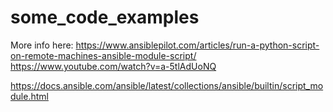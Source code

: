 # some_code_examples

More info here: https://www.ansiblepilot.com/articles/run-a-python-script-on-remote-machines-ansible-module-script/
https://www.youtube.com/watch?v=a-5tlAdUoNQ

https://docs.ansible.com/ansible/latest/collections/ansible/builtin/script_module.html
